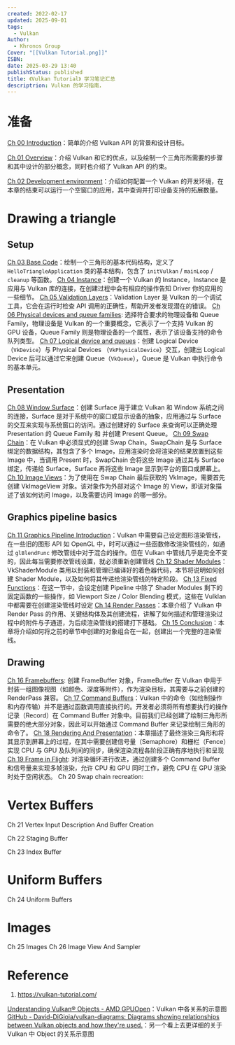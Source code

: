 ```yaml
---
created: 2022-02-17
updated: 2025-09-01
tags:
  - Vulkan
Author:
  - Khronos Group
Cover: "[[Vulkan Tutorial.png]]"
ISBN:
date: 2025-03-29 13:40
publishStatus: published
title: 《Vulkan Tutorial》 学习笔记汇总
descriptrion: Vulkan 的学习指南，
---
```


# 准备

[Ch 00 Introduction](/ch_00_introduction)：简单的介绍 Vulkan API 的背景和设计目标。

[Ch 01 Overview](/ch_01_overview)：介绍 Vulkan 和它的优点，以及绘制一个三角形所需要的步骤和其中设计的部分概念，同时也介绍了 Vulkan API 的约束。

[Ch 02 Development environment](/ch_02_development_environment)：介绍如何配置一个 Vulkan 的开发环境，在本章的结束可以运行一个空窗口的应用，其中查询并打印设备支持的拓展数量。

# Drawing a triangle

## Setup

[Ch 03 Base Code](/ch_03_base_code)：绘制一个三角形的基本代码结构，定义了 `HelloTriangleApplication` 类的基本结构，包含了 `initVulkan` / `mainLoop` / `cleanup` 等函数。
[Ch 04 Instance](/ch_04_instance)：创建一个 Vulkan 的 Instance，Instance 是应用与 Vulkan 库的连接，在创建过程中会有相应的操作告知 Driver 你的应用的一些细节。
[Ch 05 Validation Layers](/ch_05_validation_layers)：Validation Layer 是 Vulkan 的一个调试工具，它会在运行时检查 API 调用的正确性，帮助开发者发现潜在的错误。
[Ch 06 Physical devices and queue families](/ch_06_physical_devices_and_queue_families): 选择符合要求的物理设备和 Queue Family，物理设备是 Vulkan 的一个重要概念，它表示了一个支持 Vulkan 的 GPU 设备，Queue Family 则是物理设备的一个属性，表示了该设备支持的命令队列类型。
[Ch 07 Logical device and queues](/ch_07_logical_device_and_queues)：创建 Logical Device（`VkDevice`）与 Physical Devices （`VkPhysicalDevice`）交互，创建出 Logical Device 后可以通过它来创建 Queue（`VkQueue`），Queue 是 Vulkan 中执行命令的基本单元。
## Presentation

[Ch 08 Window Surface](/ch_08_window_surface)：创建 Surface 用于建立 Vulkan 和 Window 系统之间的连接，Surface 是对于系统中的窗口或显示设备的抽象，应用通过与 Surface 的交互来实现与系统窗口的访问。通过创建好的 Surface 来查询可以正确处理 Presentation 的 Queue Family 和 并创建 Present Queue。
[Ch 09 Swap Chain](/ch_09_swap_chain)：在 Vulkan 中必须显式的创建 Swap Chain。SwapChain 是与 Surface 绑定的数据结构，其包含了多个 Image，应用渲染时会将渲染的结果放置到这些 Image 中，当调用 Present 时，SwapChain 会将这些 Image 通过其与 Surface 绑定，传递给 Surface，Surface 再将这些 Image 显示到平台的窗口或屏幕上。
[Ch 10 Image Views](/ch_10_image_views)：为了使用在 Swap Chain 最后获取的 VkImage，需要首先创建 VkImageView 对象。该对象作为外部对这个 Image 的 View，即该对象描述了该如何访问 Image，以及需要访问 Image 的哪一部分。

## Graphics pipeline basics

[Ch 11 Graphics Pipeline Introduction](/ch_11_graphics_pipeline_introduction)：Vulkan 中需要自己设定图形渲染管线，在一些旧的图形 API 如 OpenGL 中，时可以通过一些函数修改渲染管线的，如通过 `glBlendFunc` 修改管线中对于混合的操作。但在 Vulkan 中管线几乎是完全不变的，因此每当需要修改管线设置，就必须重新创建管线
[Ch 12 Shader Modules](/ch_12_shader_modules)：VkShaderModule 类用以封装和管理已编译好的着色器代码，本节将说明如何创建 Shader Module，以及如何将其传递给渲染管线的特定阶段。
[Ch 13 Fixed Functions](/ch_13_fixed_functions)：在这一节中，会设定创建 Pipeline 中除了 Shader Modules 剩下的固定函数的一些操作，如 Viewport Size / Color Blending 模式，这些在 Vulklan 中都需要在创建渲染管线时设定
[Ch 14 Render Passes](/ch_14_render_passes)：本章介绍了 Vulkan 中 Render Pass 的作用、关键结构体及其创建流程，讲解了如何描述和管理渲染过程中的附件与子通道，为后续渲染管线的搭建打下基础。
[Ch 15 Conclusion](/ch_15_conclusion)：本章将介绍如何将之前的章节中创建的对象组合在一起，创建出一个完整的渲染管线。

## Drawing

[Ch 16 Framebuffers](/ch_16_framebuffers):  创建 FrameBuffer 对象，FrameBuffer 在 Vulkan 中用于封装一组图像视图（如颜色、深度等附件），作为渲染目标，其需要与之前创建的 RenderPass 兼容。
[Ch 17 Command Buffers](/ch_17_command_buffers)：Vulkan 中的命令（如绘制操作和内存传输）并不是通过函数调用直接执行的。开发者必须将所有想要执行的操作记录（Record）在 Command Buffer 对象中。目前我们已经创建了绘制三角形所需要的绝大部分对象，因此可以开始通过 Command Buffer 来记录绘制三角形的命令了。
[Ch 18 Rendering And Presentation](/ch_18_rendering_and_presentation)：本章描述了最终渲染三角形和将其显示到屏幕上的过程，在其中需要创建信号量（Semaphore）和栅栏（Fence）实现 CPU 与 GPU 及队列间的同步，确保渲染流程各阶段正确有序地执行和呈现
[Ch 19 Frame in Flight](/ch_19_frame_in_flight): 对渲染循环进行改进，通过创建多个 Command Buffer 和信号量来实现多帧渲染，允许 CPU 和 GPU 同时工作，避免 CPU 在 GPU 渲染时处于空闲状态。
Ch 20 Swap chain recreation: 

# Vertex Buffers

Ch 21 Vertex Input Description And Buffer Creation

Ch 22 Staging Buffer

Ch 23 Index Buffer

# Uniform Buffers

Ch 24 Uniform Buffers

# Images

Ch 25 Images
Ch 26 Image View And Sampler


# Reference

1. https://vulkan-tutorial.com/

[Understanding Vulkan® Objects - AMD GPUOpen](https://gpuopen.com/learn/understanding-vulkan-objects/)：Vulkan 中各关系的示意图
[GitHub - David-DiGioia/vulkan-diagrams: Diagrams showing relationships between Vulkan objects and how they're used.](https://github.com/David-DiGioia/vulkan-diagrams?tab=readme-ov-file)：另一个看上去更详细的关于 Vulkan 中 Object 的关系示意图
